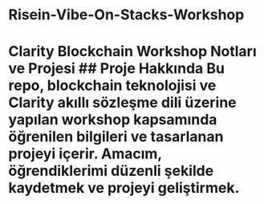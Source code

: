# Risein-Vibe-On-Stacks-Workshop
# Clarity Blockchain Workshop Notları ve Projesi  ## Proje Hakkında Bu repo, blockchain teknolojisi ve Clarity akıllı sözleşme dili üzerine yapılan workshop kapsamında öğrenilen bilgileri ve tasarlanan projeyi içerir. Amacım, öğrendiklerimi düzenli şekilde kaydetmek ve projeyi geliştirmek.
